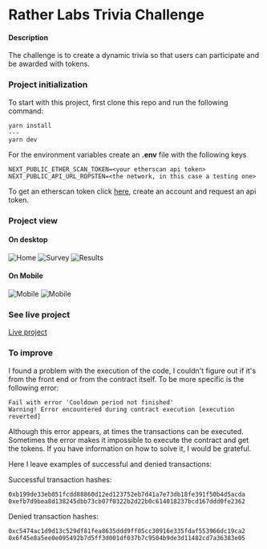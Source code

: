 
# Rather Labs Trivia Challenge

#### Description
The challenge is to create a dynamic trivia so that users can participate and be awarded with tokens.

### Project initialization

To start with this project, first clone this repo and run the following command:

```
yarn install
---
yarn dev
```

For the environment variables create an **.env** file with the following keys

```
NEXT_PUBLIC_ETHER_SCAN_TOKEN=<your etherscan api token>
NEXT_PUBLIC_API_URL_ROPSTEN=<the network, in this case a testing one>
```

To get an etherscan token click [here](https://etherscan.io/), create an account and request an api token.

### Project view

#### On desktop
![Home](./images/home.png)
![Survey](./images/survey.png)
![Results](./images/results.png)

#### On Mobile
![Mobile](./images/mobile2.jpeg)
![Mobile](./images/mobile1.jpeg)


### See live project

[Live project](https://rather-labs-challenge-smoky.vercel.app/)

### To improve

I found a problem with the execution of the code, I couldn't figure out if it's from the front end or from the contract itself.
To be more specific is the following error:
```
Fail with error 'Cooldown period not finished'
Warning! Error encountered during contract execution [execution reverted]
```
Although this error appears, at times the transactions can be executed.
Sometimes the error makes it impossible to execute the contract and get the tokens. If you have information on how to solve it, I would be grateful.

Here I leave examples of successful and denied transactions:

Successful transaction hashes:
```
0xb199de33eb051fcdd88860d12ed123752eb7d41a7e73db18fe391f50b4d5acda
0xefb7d9bea8d138245dbb73cb07f0322b2d22b0c614018237bcd167ddd0fe2362
```
Denied transaction hashes:
```
0xc5474ac1d9d13c529df81fea8635ddd9ff05cc30916e335fdaf553966dc19ca2
0x6f45e8a5ee0e095492b7d5ff3d001df037b7c9504b9de3d11482cd7a36383e05
```
